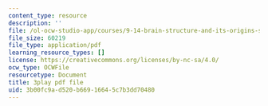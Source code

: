 ```yaml
---
content_type: resource
description: ''
file: /ol-ocw-studio-app/courses/9-14-brain-structure-and-its-origins-spring-2014/3b00fc9ad520b66916645c7b3dd70480_555133.pdf
file_size: 60219
file_type: application/pdf
learning_resource_types: []
license: https://creativecommons.org/licenses/by-nc-sa/4.0/
ocw_type: OCWFile
resourcetype: Document
title: 3play pdf file
uid: 3b00fc9a-d520-b669-1664-5c7b3dd70480
---
```

